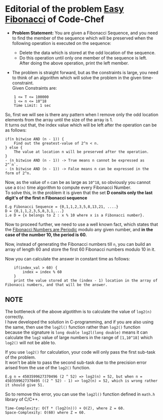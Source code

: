 # Editorial of the problem [Easy Fibonacci](https://www.codechef.com/problems/FIBEASY) of Code-Chef

*   **Problem Statement:** You are given a Fibonacci Sequence, and you need to find the member of the sequence which will be preserved when the following operation is executed on the sequence:  
    - Delete the data which is stored at the odd location of the sequence.  
    - Do this operation until only one member of the sequence is left.  
    After doing the above operation, print the left member.

*   The problem is straight forward, but as the constraints is large, you need to think of an algorithm which will solve the problem in the given time-constraint.  
Given Constraints are:  
```
    1 <= T <= 100000
    1 <= n <= 10^18
    Time Limit: 1 sec
```

So, first we will see is there any pattern when I remove only the odd location elements from the array until the size of the array is 1.  
It turns out that, the index value which will be left after the operation can be as follows:  
```
if(n bitwise AND (n - 1)) {
    Find out the greatest-value of 2^n < n.
} else {
    The value at location n will be preserved after the operation.
}
- (n bitwise AND (n - 1)) -> True means n cannot be expressed as 2^`n`.
- (n bitwise AND (n - 1)) -> False means n can be expressed in the form of 2^n.
```

Now, as the value of `n` can be as large as `10^18`, so obviously you cannot use a `O(n)` time algorithm to compute every Fibonacci Number.  
To solve this, in the problem it is given that the set  **D consits only the last digit's of the first n Fibonacci sequence**  
```
E.g Fibonacci Sequence = {0,1,1,2,3,5,8,13,21, ....}  
D = {0,1,1,2,3,5,8,3,1,...}  
i.e D = {x belongs to Z : x % 10 where x is a Fibonacci number}.
```
Now to proceed further, we need to use a well known fact, which states that the [Fibonacci Numbers are Periodic](https://en.wikipedia.org/wiki/Pisano_period) modulo any given number, and **in the case of the number 10, the period is 60.**  

Now, instead of generating the Fibonacci numbers till `n`, you can build an array of length 60 and store the first 60 Fibonacci numbers modulo 10 in it.  

Now you can calculate the answer in constant time as follows:  
``` 
    if(index_val > 60) {
        index = index % 60
    }
    print the value stored at the (index - 1) location in the array of Fibonacci numbers, and that will be the answer.
```

## NOTE
The bottleneck of the above algotithm is to calculate the value of `log2(n)` correctly.  
I have developed the solution in C-programming, and if you are also using the same, then use the `log2l()` function rather than `log2()` function because the signature is `long double log2l(long double)` means it can calculate the `log2` value of large numbers in the range of `[1,10^18]` which `log2()` will not be able to.  

If you use `log2()` for calculation, your code will only pass the first sub-task of the problem.  
It won't be able to pass the second sub-task due to the precision error arised from the use of the `log2()` function.  
```
E.g n = 4503599627370496 (2 ^ 52) => log2(n) = 52, but when n = 4503599627370495 ((2 ^ 52) - 1) => log2(n) = 52, which is wrong rather it should give 51.  
```
So to remove this error, you can use the `log2l()` function defined in `math.h` library of C/C++.  
```
Time-Complexity: O(T * (log2(n))) + O(Z), where Z = 60.  
Space-Complexity: O(60) where Z = 60.  
```